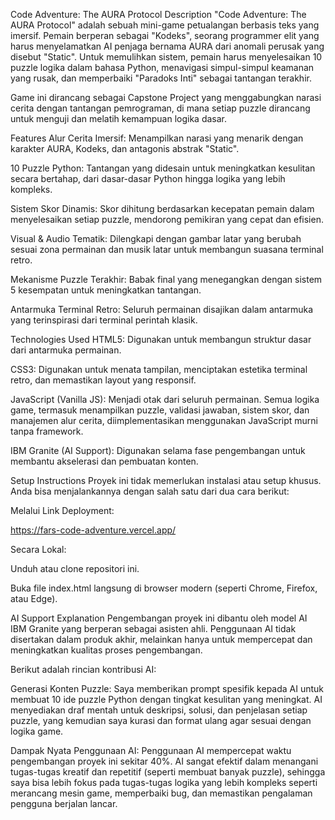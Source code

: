 Code Adventure: The AURA Protocol
Description
"Code Adventure: The AURA Protocol" adalah sebuah mini-game petualangan berbasis teks yang imersif. Pemain berperan sebagai "Kodeks", seorang programmer elit yang harus menyelamatkan AI penjaga bernama AURA dari anomali perusak yang disebut "Static". Untuk memulihkan sistem, pemain harus menyelesaikan 10 puzzle logika dalam bahasa Python, menavigasi simpul-simpul keamanan yang rusak, dan memperbaiki "Paradoks Inti" sebagai tantangan terakhir.

Game ini dirancang sebagai Capstone Project yang menggabungkan narasi cerita dengan tantangan pemrograman, di mana setiap puzzle dirancang untuk menguji dan melatih kemampuan logika dasar.

Features
Alur Cerita Imersif: Menampilkan narasi yang menarik dengan karakter AURA, Kodeks, dan antagonis abstrak "Static".

10 Puzzle Python: Tantangan yang didesain untuk meningkatkan kesulitan secara bertahap, dari dasar-dasar Python hingga logika yang lebih kompleks.

Sistem Skor Dinamis: Skor dihitung berdasarkan kecepatan pemain dalam menyelesaikan setiap puzzle, mendorong pemikiran yang cepat dan efisien.

Visual & Audio Tematik: Dilengkapi dengan gambar latar yang berubah sesuai zona permainan dan musik latar untuk membangun suasana terminal retro.

Mekanisme Puzzle Terakhir: Babak final yang menegangkan dengan sistem 5 kesempatan untuk meningkatkan tantangan.

Antarmuka Terminal Retro: Seluruh permainan disajikan dalam antarmuka yang terinspirasi dari terminal perintah klasik.

Technologies Used
HTML5: Digunakan untuk membangun struktur dasar dari antarmuka permainan.

CSS3: Digunakan untuk menata tampilan, menciptakan estetika terminal retro, dan memastikan layout yang responsif.

JavaScript (Vanilla JS): Menjadi otak dari seluruh permainan. Semua logika game, termasuk menampilkan puzzle, validasi jawaban, sistem skor, dan manajemen alur cerita, diimplementasikan menggunakan JavaScript murni tanpa framework.

IBM Granite (AI Support): Digunakan selama fase pengembangan untuk membantu akselerasi dan pembuatan konten.

Setup Instructions
Proyek ini tidak memerlukan instalasi atau setup khusus. Anda bisa menjalankannya dengan salah satu dari dua cara berikut:

Melalui Link Deployment:

https://fars-code-adventure.vercel.app/ 

Secara Lokal:

Unduh atau clone repositori ini.

Buka file index.html langsung di browser modern (seperti Chrome, Firefox, atau Edge).

AI Support Explanation
Pengembangan proyek ini dibantu oleh model AI IBM Granite yang berperan sebagai asisten ahli. Penggunaan AI tidak disertakan dalam produk akhir, melainkan hanya untuk mempercepat dan meningkatkan kualitas proses pengembangan.

Berikut adalah rincian kontribusi AI:

Generasi Konten Puzzle: Saya memberikan prompt spesifik kepada AI untuk membuat 10 ide puzzle Python dengan tingkat kesulitan yang meningkat. AI menyediakan draf mentah untuk deskripsi, solusi, dan penjelasan setiap puzzle, yang kemudian saya kurasi dan format ulang agar sesuai dengan logika game.

Dampak Nyata Penggunaan AI:
Penggunaan AI mempercepat waktu pengembangan proyek ini sekitar 40%. AI sangat efektif dalam menangani tugas-tugas kreatif dan repetitif (seperti membuat banyak puzzle), sehingga saya bisa lebih fokus pada tugas-tugas logika yang lebih kompleks seperti merancang mesin game, memperbaiki bug, dan memastikan pengalaman pengguna berjalan lancar.
